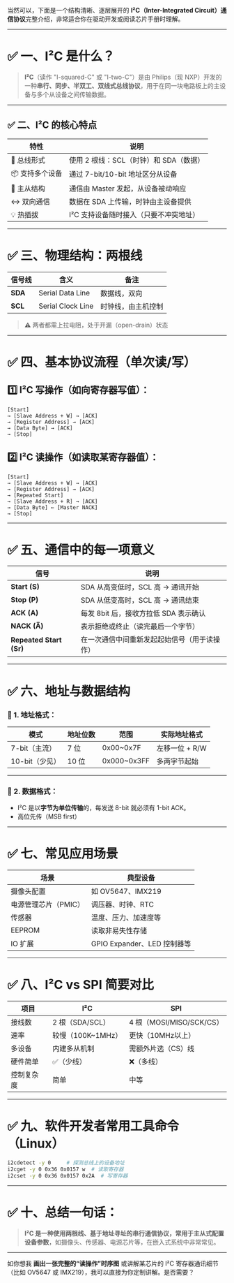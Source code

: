 当然可以，下面是一个结构清晰、逐层展开的 **I²C（Inter-Integrated Circuit）通信协议**完整介绍，非常适合你在驱动开发或阅读芯片手册时理解。

------

# ✅ 一、I²C 是什么？

> **I²C**（读作 "I-squared-C" 或 "I-two-C"）是由 Philips（现 NXP）开发的一种**串行、同步、半双工、双线式总线协议**，用于在同一块电路板上的主设备与多个从设备之间传输数据。

------

## ✅ 二、I²C 的核心特点

| 特性           | 说明                                   |
| -------------- | -------------------------------------- |
| 🔌 总线形式     | 使用 2 根线：SCL（时钟）和 SDA（数据） |
| 📦 支持多个设备 | 通过 7-bit/10-bit 地址区分从设备       |
| 🔄 主从结构     | 通信由 Master 发起，从设备被动响应     |
| ↔️ 双向通信     | 数据在 SDA 上传输，时钟由主设备提供    |
| 💡 热插拔       | I²C 支持设备随时接入（只要不冲突地址） |

------

# ✅ 三、物理结构：两根线

| 信号线  | 含义              | 备注               |
| ------- | ----------------- | ------------------ |
| **SDA** | Serial Data Line  | 数据线，双向       |
| **SCL** | Serial Clock Line | 时钟线，由主机控制 |

> ⚠️ 两者都需上拉电阻，处于开漏（open-drain）状态

------

# ✅ 四、基本协议流程（单次读/写）

## 1️⃣ I²C 写操作（如向寄存器写值）：

```
[Start]
→ [Slave Address + W] → [ACK]
→ [Register Address] → [ACK]
→ [Data Byte] → [ACK]
→ [Stop]
```

## 2️⃣ I²C 读操作（如读取某寄存器值）：

```
[Start]
→ [Slave Address + W] → [ACK]
→ [Register Address] → [ACK]
→ [Repeated Start]
→ [Slave Address + R] → [ACK]
→ [Data Byte] ← [Master NACK]
→ [Stop]
```

------

# ✅ 五、通信中的每一项意义

| 信号                    | 说明                                         |
| ----------------------- | -------------------------------------------- |
| **Start (S)**           | SDA 从高变低时，SCL 高 → 通讯开始            |
| **Stop (P)**            | SDA 从低变高时，SCL 高 → 通讯结束            |
| **ACK (A)**             | 每发 8bit 后，接收方拉低 SDA 表示确认        |
| **NACK (A̅)**            | 表示拒绝或终止（读完最后一个字节）           |
| **Repeated Start (Sr)** | 在一次通信中间重新发起起始信号（用于读操作） |

------

# ✅ 六、地址与数据结构

### 📌 1. 地址格式：

| 模式           | 地址位数 | 范围        | 实际地址格式   |
| -------------- | -------- | ----------- | -------------- |
| 7-bit（主流）  | 7 位     | 0x00~0x7F   | 左移一位 + R/W |
| 10-bit（少见） | 10 位    | 0x000~0x3FF | 多两字节起始   |

------

### 📌 2. 数据格式：

- I²C 是以**字节为单位传输**的，每发送 8-bit 就必须有 1-bit ACK。
- 高位先传（MSB first）

------

# ✅ 七、常见应用场景

| 场景                 | 典型设备                    |
| -------------------- | --------------------------- |
| 摄像头配置           | 如 OV5647、IMX219           |
| 电源管理芯片（PMIC） | 调压器、时钟、RTC           |
| 传感器               | 温度、压力、加速度等        |
| EEPROM               | 读取非易失性存储            |
| IO 扩展              | GPIO Expander、LED 控制器等 |

------

# ✅ 八、I²C vs SPI 简要对比

| 项目       | I²C               | SPI                      |
| ---------- | ----------------- | ------------------------ |
| 接线数     | 2 根（SDA/SCL）   | 4 根（MOSI/MISO/SCK/CS） |
| 速率       | 较慢（100K~1MHz） | 更快（10MHz以上）        |
| 多设备     | 内建多从机制      | 需额外片选（CS）线       |
| 硬件简单   | ✅（少线）         | ❌（多线）                |
| 控制复杂度 | 简单              | 中等                     |

------

# ✅ 九、软件开发者常用工具命令（Linux）

```bash
i2cdetect -y 0     # 探测总线上的设备地址
i2cget -y 0 0x36 0x0157 w  # 读取寄存器
i2cset -y 0 0x36 0x0157 0x2A  # 写寄存器
```

------

# ✅ 十、总结一句话：

> **I²C 是一种使用两根线、基于地址寻址的串行通信协议，常用于主从式配置设备参数**，如摄像头、传感器、电源芯片等，在嵌入式系统中非常常见。

------

如你想我 **画出一张完整的“读操作”时序图** 或讲解某芯片的 I²C 寄存器通讯细节（比如 OV5647 或 IMX219），我可以直接为你定制讲解。是否需要？